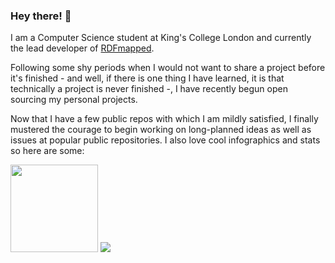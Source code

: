 ### Hey there! :elephant:

I am a Computer Science student at King's College London and currently the lead developer of [RDFmapped](https://github.com/almasen/rdf-mapped).

Following some shy periods when I would not want to share a project before it's finished - and well, if there is one thing I have learned, it is that technically a project is never finished -, I have recently begun open sourcing my personal projects.

Now that I have a few public repos with which I am mildly satisfied, I finally mustered the courage to begin working on long-planned ideas as well as issues at popular public repositories. I also love cool infographics and stats so here are some:

<img height="140" src="https://git-readme-stats.vercel.app/api?username=almasen&count_private=true&show_icons=true&include_all_commits=true&hide=stars,contribs&theme=calm&cache_seconds=1800" />
<img src="https://git-readme-stats.vercel.app/api/top-langs/?username=almasen&layout=compact&theme=calm&langs_count=4&cache_seconds=1800" />
